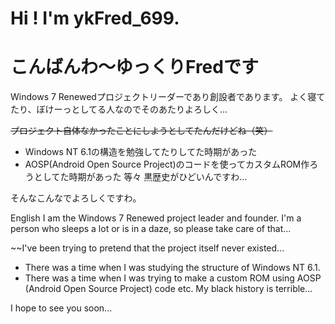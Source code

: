 # Hi ! I'm ykFred_699.
# こんばんわ～ゆっくりFredです

Windows 7 Renewedプロジェクトリーダーであり創設者であります。
よく寝てたり、ぼけーっとしてる人なのでそのあたりよろしく...

~~プロジェクト自体なかったことにしようとしてたんだけどね（笑）~~

* Windows NT 6.1の構造を勉強してたりしてた時期があった
* AOSP(Android Open Source Project)のコードを使ってカスタムROM作ろうとしてた時期があった
等々
黒歴史がひどいんですわ...

そんなこんなでよろしくですわ。

English
I am the Windows 7 Renewed project leader and founder.
I'm a person who sleeps a lot or is in a daze, so please take care of that...

~~I've been trying to pretend that the project itself never existed...

* There was a time when I was studying the structure of Windows NT 6.1.
* There was a time when I was trying to make a custom ROM using AOSP (Android Open Source Project) code
etc.
My black history is terrible...

I hope to see you soon...